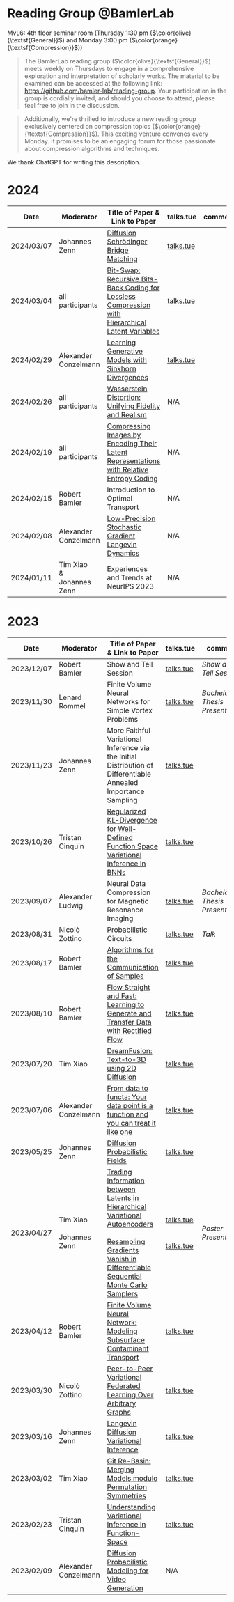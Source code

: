 

# Reading Group @BamlerLab
MvL6: 4th floor seminar room (Thursday 1:30 pm ($\color{olive}{\textsf{General}}$) and Monday 3:00 pm ($\color{orange}{\textsf{Compression}}$))


>The BamlerLab reading group ($\color{olive}{\textsf{General}}$) meets weekly on Thursdays to engage in a comprehensive exploration and interpretation of scholarly works. The material to be examined can be accessed at the following link: https://github.com/bamler-lab/reading-group. Your participation in the group is cordially invited, and should you choose to attend, please feel free to join in the discussion.

>Additionally, we're thrilled to introduce a new reading group exclusively centered on compression topics ($\color{orange}{\textsf{Compression}}$). This exciting venture convenes every Monday. It promises to be an engaging forum for those passionate about compression algorithms and techniques.


We thank ChatGPT for writing this description.

# 2024 

| Date | Moderator | Title of Paper & Link to Paper | talks.tue | comment | reading group |
|---|---|---|---|---|---|
| 2024/03/07 | Johannes Zenn | [Diffusion Schrödinger Bridge Matching](https://arxiv.org/pdf/2303.16852.pdf) | [talks.tue](https://talks.tuebingen.ai/talks/talk/id=530) | | $\color{olive}{\textsf{General}}$ |
| 2024/03/04 | all participants | [Bit-Swap: Recursive Bits-Back Coding for Lossless Compression with Hierarchical Latent Variables](https://arxiv.org/pdf/1905.06845.pdf) | [talks.tue](https://talks.tuebingen.ai/talks/talk/id=529) | | $\color{orange}{\textsf{Compression}}$ |
| 2024/02/29 | Alexander Conzelmann | [Learning Generative Models with Sinkhorn Divergences](https://arxiv.org/pdf/1706.00292.pdf) | [talks.tue](https://talks.tuebingen.ai/talks/talk/id=528) | | $\color{olive}{\textsf{General}}$ |
| 2024/02/26 | all participants | [Wasserstein Distortion: Unifying Fidelity and Realism](https://arxiv.org/pdf/2310.03629.pdf) | N/A | | $\color{orange}{\textsf{Compression}}$ |
| 2024/02/19 | all participants | [Compressing Images by Encoding Their Latent Representations with Relative Entropy Coding](https://arxiv.org/pdf/2010.01185.pdf) | N/A | | $\color{orange}{\textsf{Compression}}$ |
| 2024/02/15 | Robert Bamler | Introduction to Optimal Transport | N/A | | $\color{olive}{\textsf{General}}$ |
| 2024/02/08 | Alexander Conzelmann | [Low-Precision Stochastic Gradient Langevin Dynamics](https://arxiv.org/pdf/2206.09909.pdf) | N/A | | $\color{olive}{\textsf{General}}$ |
| 2024/01/11 | Tim Xiao<br/>&amp;<br/>Johannes Zenn | Experiences and Trends at NeurIPS 2023  | N/A | | $\color{olive}{\textsf{General}}$ |


# 2023 

| Date | Moderator | Title of Paper & Link to Paper | talks.tue | comment | reading group |
|---|---|---|---|---|---|
| 2023/12/07 | Robert Bamler | Show and Tell Session | [talks.tue](https://talks.tuebingen.ai/talks/talk/id=502) | *Show and Tell Session* | $\color{olive}{\textsf{General}}$ |
| 2023/11/30 | Lenard Rommel | Finite Volume Neural Networks for Simple Vortex Problems | [talks.tue](https://talks.tuebingen.ai/talks/talk/id=497) | *Bachelor's Thesis Presentation* | $\color{olive}{\textsf{General}}$ |
| 2023/11/23 | Johannes Zenn | More Faithful Variational Inference via the Initial Distribution of Differentiable Annealed Importance Sampling | [talks.tue](https://talks.tuebingen.ai/talks/talk/id=496) |  | $\color{olive}{\textsf{General}}$ |
| 2023/10/26 | Tristan Cinquin | [Regularized KL-Divergence for Well-Defined Function Space Variational Inference in BNNs](https://openreview.net/pdf?id=rmFtICfcd8) | [talks.tue](https://talks.tuebingen.ai/talks/talk/id=453) |  | $\color{olive}{\textsf{General}}$ |
| 2023/09/07 | Alexander Ludwig | Neural Data Compression for Magnetic Resonance Imaging | [talks.tue](https://talks.tuebingen.ai/talks/talk/id=454) | *Bachelor's Thesis Presentation* | $\color{olive}{\textsf{General}}$ |
| 2023/08/31 | Nicolò Zottino | Probabilistic Circuits | [talks.tue](https://talks.tuebingen.ai/talks/talk/id=453) | *Talk* | $\color{olive}{\textsf{General}}$ |
| 2023/08/17 | Robert Bamler | [Algorithms for the Communication of Samples](https://arxiv.org/pdf/2110.12805.pdf) | [talks.tue](https://talks.tuebingen.ai/talks/talk/id=452) | | $\color{olive}{\textsf{General}}$ |
| 2023/08/10 | Robert Bamler | [Flow Straight and Fast: Learning to Generate and Transfer Data with Rectified Flow](https://arxiv.org/pdf/2209.03003.pdf) | [talks.tue](https://talks.tuebingen.ai/talks/talk/id=451) | | $\color{olive}{\textsf{General}}$ |
| 2023/07/20 | Tim Xiao | [DreamFusion: Text-to-3D using 2D Diffusion](https://arxiv.org/pdf/2209.14988.pdf) | [talks.tue](https://talks.tuebingen.ai/talks/talk/id=445) | | $\color{olive}{\textsf{General}}$ |
| 2023/07/06 | Alexander Conzelmann | [From data to functa: Your data point is a function and you can treat it like one](https://arxiv.org/pdf/2201.12204.pdf) | [talks.tue](https://talks.tuebingen.ai/talks/talk/id=444) | | $\color{olive}{\textsf{General}}$ |
| 2023/05/25 | Johannes Zenn | [Diffusion Probabilistic Fields](https://arxiv.org/pdf/2303.00165.pdf) | [talks.tue](https://talks.tuebingen.ai/talks/talk/id=412) | | $\color{olive}{\textsf{General}}$ |
| 2023/04/27 | Tim Xiao<br/><br/>Johannes Zenn | [Trading Information between Latents in Hierarchical Variational Autoencoders](https://arxiv.org/pdf/2302.04855.pdf)<br/><br/>[Resampling Gradients Vanish in Differentiable Sequential Monte Carlo Samplers](https://openreview.net/pdf?id=kBkou5ucR_d) | [talks.tue](https://talks.tuebingen.ai/talks/talk/id=403)<br/><br/><br/>[talks.tue](https://talks.tuebingen.ai/talks/talk/id=405) | *Poster Presentation* | $\color{olive}{\textsf{General}}$ |
| 2023/04/12 | Robert Bamler | [Finite Volume Neural Network: Modeling Subsurface Contaminant Transport](https://arxiv.org/pdf/2104.06010.pdf) | [talks.tue](https://talks.tuebingen.ai/talks/talk/id=378) | | $\color{olive}{\textsf{General}}$ |
| 2023/03/30 | Nicolò Zottino | [Peer-to-Peer Variational Federated Learning Over Arbitrary Graphs](https://ieeexplore.ieee.org/document/9825726) | [talks.tue](https://talks.tuebingen.ai/talks/talk/id=364) | | $\color{olive}{\textsf{General}}$ |
| 2023/03/16 | Johannes Zenn | [Langevin Diffusion Variational Inference](https://arxiv.org/pdf/2208.07743.pdf) | [talks.tue](https://talks.tuebingen.ai/talks/talk/id=357) | | $\color{olive}{\textsf{General}}$ |
| 2023/03/02 | Tim Xiao | [Git Re-Basin: Merging Models modulo Permutation Symmetries](https://arxiv.org/pdf/2209.04836) | [talks.tue](https://talks.tuebingen.ai/talks/talk/id=333) | | $\color{olive}{\textsf{General}}$ |
| 2023/02/23 | Tristan Cinquin | [Understanding Variational Inference in Function-Space](https://arxiv.org/pdf/2011.09421.pdf) | [talks.tue](https://talks.tuebingen.ai/talks/talk/id=332) | | $\color{olive}{\textsf{General}}$ |
| 2023/02/09 | Alexander Conzelmann | [Diffusion Probabilistic Modeling for Video Generation](https://arxiv.org/pdf/2203.09481.pdf) | N/A | | $\color{olive}{\textsf{General}}$ |

